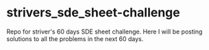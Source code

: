 # strivers_sde_sheet-challenge
Repo for striver's  60 days SDE sheet challenge. Here I will be posting solutions to all the problems in the next 60 days.
